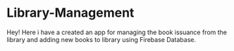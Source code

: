 # Library-Management
Hey! Here i have a created an app for managing the book issuance from the library and adding new books to library using Firebase Database.
